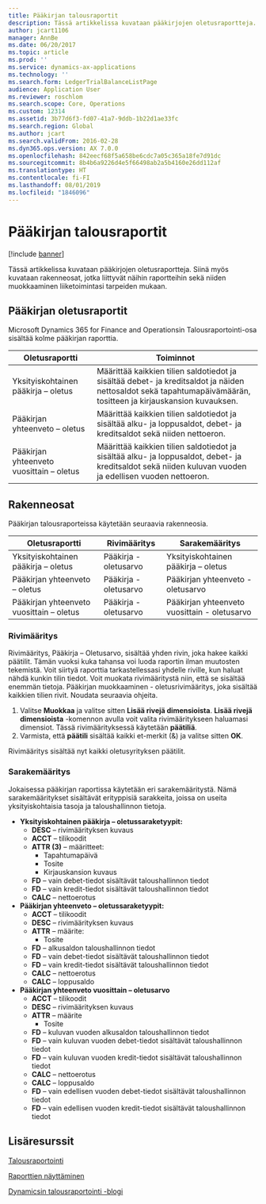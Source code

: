 ```yaml
---
title: Pääkirjan talousraportit
description: Tässä artikkelissa kuvataan pääkirjojen oletusraportteja. Siinä myös kuvataan rakenneosat, jotka liittyvät näihin raportteihin sekä niiden muokkaaminen liiketoimintasi tarpeiden mukaan.
author: jcart1106
manager: AnnBe
ms.date: 06/20/2017
ms.topic: article
ms.prod: ''
ms.service: dynamics-ax-applications
ms.technology: ''
ms.search.form: LedgerTrialBalanceListPage
audience: Application User
ms.reviewer: roschlom
ms.search.scope: Core, Operations
ms.custom: 12314
ms.assetid: 3b77d6f3-fd07-41a7-9ddb-1b22d1ae33fc
ms.search.region: Global
ms.author: jcart
ms.search.validFrom: 2016-02-28
ms.dyn365.ops.version: AX 7.0.0
ms.openlocfilehash: 842eecf68f5a658be6cdc7a05c365a18fe7d91dc
ms.sourcegitcommit: 8b4b6a9226d4e5f66498ab2a5b4160e26dd112af
ms.translationtype: HT
ms.contentlocale: fi-FI
ms.lasthandoff: 08/01/2019
ms.locfileid: "1846096"
---
```

# <a name="trial-balance-financial-reports"></a>Pääkirjan talousraportit

[!include [banner](../includes/banner.md)]

Tässä artikkelissa kuvataan pääkirjojen oletusraportteja. Siinä myös kuvataan rakenneosat, jotka liittyvät näihin raportteihin sekä niiden muokkaaminen liiketoimintasi tarpeiden mukaan. 

<a name="default-trial-balance-reports"></a>Pääkirjan oletusraportit
-----------------------------

Microsoft Dynamics 365 for Finance and Operationsin Talousraportointi-osa sisältää kolme pääkirjan raporttia.

| Oletusraportti                                 | Toiminnot                                                                                                                                                                                        |
|------------------------------------------------|-----------------------------------------------------------------------------------------------------------------------------------------------------------------------------------------------------|
| Yksityiskohtainen pääkirja – oletus               | Määrittää kaikkien tilien saldotiedot ja sisältää debet- ja kreditsaldot ja näiden nettosaldot sekä tapahtumapäivämäärän, tositteen ja kirjauskansion kuvauksen.                  |
| Pääkirjan yhteenveto – oletus                | Määrittää kaikkien tilien saldotiedot ja sisältää alku- ja loppusaldot, debet- ja kreditsaldot sekä niiden nettoeron.                                        |
| Pääkirjan yhteenveto vuosittain – oletus | Määrittää kaikkien tilien saldotiedot ja sisältää alku- ja loppusaldot, debet- ja kreditsaldot sekä niiden kuluvan vuoden ja edellisen vuoden nettoeron. |

## <a name="building-blocks"></a>Rakenneosat
Pääkirjan talousraporteissa käytetään seuraavia rakenneosia.

| Oletusraportti                                 | Rivimääritys          | Sarakemääritys                              |
|------------------------------------------------|-------------------------|------------------------------------------------|
| Yksityiskohtainen pääkirja – oletus               | Pääkirja - oletusarvo | Yksityiskohtainen pääkirja – oletus               |
| Pääkirjan yhteenveto – oletus                | Pääkirja - oletusarvo | Pääkirjan yhteenveto - oletusarvo                |
| Pääkirjan yhteenveto vuosittain – oletus | Pääkirja - oletusarvo | Pääkirjan yhteenveto vuosittain - oletusarvo |

### <a name="row-definition"></a>Rivimääritys

Rivimääritys, Pääkirja – Oletusarvo, sisältää yhden rivin, joka hakee kaikki päätilit. Tämän vuoksi kuka tahansa voi luoda raportin ilman muutosten tekemistä. Voit siirtyä raporttia tarkastellessasi yhdelle riville, kun haluat nähdä kunkin tilin tiedot. Voit muokata rivimääritystä niin, että se sisältää enemmän tietoja. Pääkirjan muokkaaminen - oletusrivimääritys, joka sisältää kaikkien tilien rivit. Noudata seuraavia ohjeita.

1.  Valitse **Muokkaa** ja valitse sitten **Lisää rivejä dimensioista**. **Lisää rivejä dimensioista** -komennon avulla voit valita rivimääritykseen haluamasi dimensiot. Tässä rivimäärityksessä käytetään **päätiliä**.
2.  Varmista, että **päätili** sisältää kaikki et-merkit (&) ja valitse sitten **OK**.

Rivimääritys sisältää nyt kaikki oletusyrityksen päätilit.

### <a name="column-definition"></a>Sarakemääritys

Jokaisessa pääkirjan raportissa käytetään eri sarakemääritystä. Nämä sarakemääritykset sisältävät erityppisiä sarakkeita, joissa on useita yksityiskohtaisia tasoja ja taloushallinnon tietoja.

-   **Yksityiskohtainen pääkirja – oletussaraketyypit:**
    -   **DESC** – rivimäärityksen kuvaus
    -   **ACCT** – tilikoodit
    -   **ATTR (3)** – määritteet:
        -   Tapahtumapäivä
        -   Tosite
        -   Kirjauskansion kuvaus
    -   **FD** – vain debet-tiedot sisältävät taloushallinnon tiedot
    -   **FD** – vain kredit-tiedot sisältävät taloushallinnon tiedot
    -   **CALC** – nettoerotus
-   **Pääkirjan yhteenveto – oletussaraketyypit:**
    -   **ACCT** – tilikoodit
    -   **DESC** – rivimäärityksen kuvaus
    -   **ATTR** – määrite:
        -   Tosite
    -   **FD** – alkusaldon taloushallinnon tiedot
    -   **FD** – vain debet-tiedot sisältävät taloushallinnon tiedot
    -   **FD** – vain kredit-tiedot sisältävät taloushallinnon tiedot
    -   **CALC** – nettoerotus
    -   **CALC** – loppusaldo
-   **Pääkirjan yhteenveto vuosittain – oletusarvo**
    -   **ACCT** – tilikoodit
    -   **DESC** – rivimäärityksen kuvaus
    -   **ATTR** – määrite
        -   Tosite
    -   **FD** – kuluvan vuoden alkusaldon taloushallinnon tiedot
    -   **FD** – vain kuluvan vuoden debet-tiedot sisältävät taloushallinnon tiedot
    -   **FD** – vain kuluvan vuoden kredit-tiedot sisältävät taloushallinnon tiedot
    -   **CALC** – nettoerotus
    -   **CALC** – loppusaldo
    -   **FD** – vain edellisen vuoden debet-tiedot sisältävät taloushallinnon tiedot
    -   **FD** – vain edellisen vuoden kredit-tiedot sisältävät taloushallinnon tiedot



<a name="additional-resources"></a>Lisäresurssit
--------

[Talousraportointi](financial-reporting-getting-started.md)

[Raporttien näyttäminen](view-financial-reports.md)

[Dynamicsin talousraportointi -blogi](https://blogs.msdn.com/b/dynamics_financial_reporting/)



